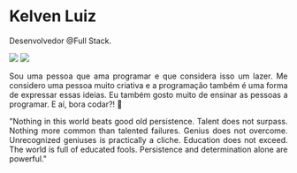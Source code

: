 # Kelven Luiz 

Desenvolvedor @Full Stack.

<a src="mailto:kelvenbr@gmail.com" target="_blank"><img src="https://img.shields.io/badge/-kelvenbr@gmail.com-3F5D7D?style=for-the-badge&logo=gmail"></a> <a src="https://www.linkedin.com/in/kelvenluiz/" target="_blank"><img src="https://img.shields.io/badge/-linkedin.com/in/kelvenluiz-3F5D7D?style=for-the-badge&logo=linkedin"></a>

<p style="text-align: justify;">Sou uma pessoa que ama programar e que considera isso um lazer. Me considero uma pessoa muito criativa e a programação também é uma forma de expressar essas ideias. Eu também gosto muito de ensinar as pessoas a programar. E aí, bora codar?! 🚀</p>

<p style="text-align: justify;">"Nothing in this world beats good old persistence. Talent does not surpass. Nothing more common than talented failures. Genius does not overcome. Unrecognized geniuses is practically a cliche. Education does not exceed. The world is full of educated fools. Persistence and determination alone are powerful."</p>

